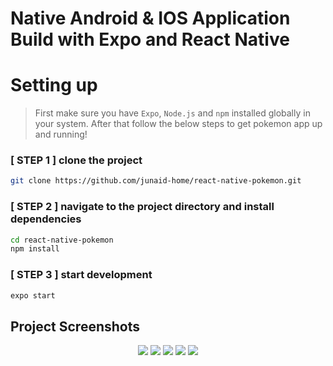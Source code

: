 # Native Android & IOS Application Build with Expo and React Native

# Setting up

> First make sure you have ``Expo``, ``Node.js`` and ``npm`` installed globally in your system.
After that follow the below steps to get pokemon app up and running!

### [ STEP 1 ] clone the project
```bash
git clone https://github.com/junaid-home/react-native-pokemon.git
```
### [ STEP 2 ] navigate to the project directory and install dependencies
```bash
cd react-native-pokemon
npm install
```
### [ STEP 3 ] start development 
```bash
expo start
```

## Project Screenshots
<center>

![](./screenshots/home.jpg)
![](./screenshots/details.jpg)
![](./screenshots/search.jpg)
![](./screenshots/upload.jpg)
![](./screenshots/loading.jpg)

</center>
